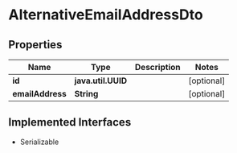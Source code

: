 

# AlternativeEmailAddressDto


## Properties

Name | Type | Description | Notes
------------ | ------------- | ------------- | -------------
**id** | **java.util.UUID** |  |  [optional]
**emailAddress** | **String** |  |  [optional]


## Implemented Interfaces

* Serializable


